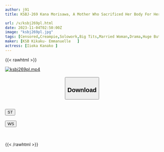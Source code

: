 ```yaml
---
author: j91
title: KSBJ-269 Kana Morisawa, A Mother Who Sacrificed Her Body For Her Son To Pass The Entrance Exam

url: /v/ksbj269pl.html
date: 2023-11-04T02:50:00Z
image: "ksbj269pl.jpg"
tags: [Censored,Creampie,Solowork,Big Tits,Married Woman,Drama,Huge Butt	 ]
maker: [KSB Kikaku- Emmanuelle   ]
actress: [Iioka Kanako ]
---
```



{{< rawhtml >}}

<div class="video" data-videoid="r3qGyQjkGGSbrW1">
    <a href="javascript:;">
        <img src="https://my.j91.asia/v/ksbj269pl.jpg" width="WIDTH" height="HEIGHT" alt="ksbj269pl.mp4" loading="lazy">
    </a>
</div>

<script type="text/javascript" src="https://j91.asia/asset/on-demand-st.js"></script>

<br>
  <link rel="stylesheet" href="https://j91.asia/asset/bs5.css">
  
  <center>
  <button class="btn btn-primary" type="button" data-bs-toggle="collapse" data-bs-target=".multi-collapse" aria-expanded="false" aria-controls="multiCollapseExample1 multiCollapseExample2"><h2>Download</h2></button></center>
</p>
<div class="row">
  <div class="col">
    <div class="collapse multi-collapse" id="multiCollapseExample1">
      <div class="card card-body">
	      	      <br>
<div class="buttons">  
<a href="https://streamtape.to/v/r3qGyQjkGGSbrW1"><button class="btn-hover color-3"><i class="fa fa-download"></i> ST</button></a></div>
    </div>
  </div>
</div>
  <div class="col">
    <div class="collapse multi-collapse" id="multiCollapseExample2">
      <div class="card card-body">
	      <br>
<div class="buttons">
    <a href="https://wolfstream.tv/elftpjcvu7p8"><button class="btn-hover color-9"><i class="fa fa-download"></i> WS</button></a></div>
<br><br>
      </div>
    </div>
  </div>
</div>

{{< /rawhtml >}}
